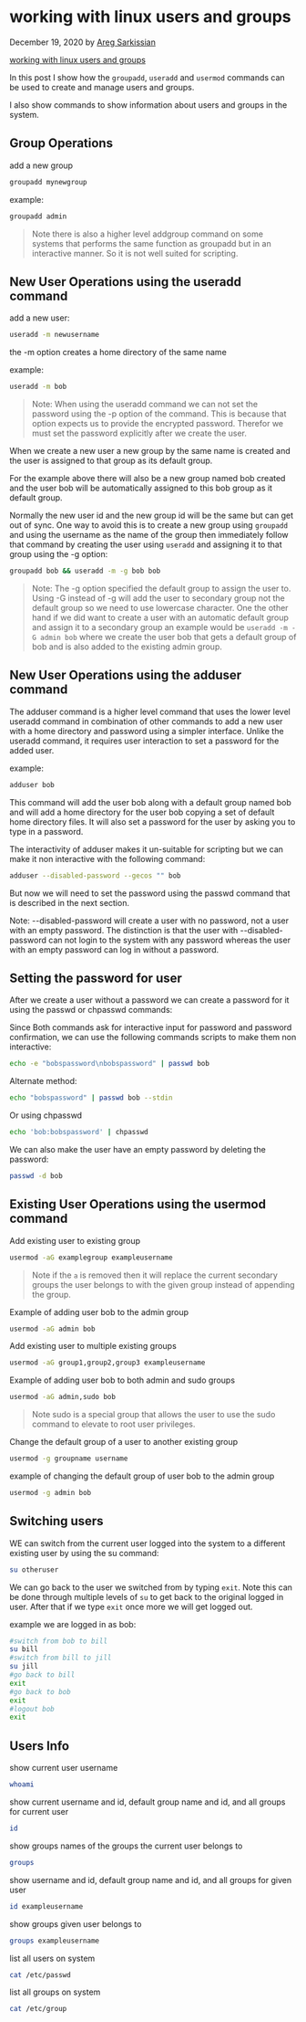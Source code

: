 # working with linux users and groups

December 19, 2020 by [Areg Sarkissian](https://aregsar.com/about)

[working with linux users and groups](https://aregsar.com/blog/2020/working-with-linux-users-and-groups)

In this post I show how the `groupadd`, `useradd` and `usermod` commands can be used to create and manage users and groups.

I also show commands to show information about users and groups in the system.

## Group Operations

add a new group

```bash
groupadd mynewgroup
```

example:

```bash
groupadd admin
```

> Note there is also a higher level addgroup command on some systems that performs the same function as groupadd but in an interactive manner. So it is not well suited for scripting.

## New User Operations using the useradd command

add a new user:

```bash
useradd -m newusername
```

the -m option creates a home directory of the same name

example:

```bash
useradd -m bob
```

> Note: When using the useradd command we can not set the password using the -p option of the command. This is because that option expects us to provide the encrypted password. Therefor we must set the password explicitly after we create the user.

When we create a new user a new group by the same name is created and the user is assigned to that group as its default group.

For the example above there will also be a new group named bob created and the user bob will be automatically assigned to this bob group as it default group.

Normally the new user id and the new group id will be the same but can get out of sync. One way to avoid this is to create a new group using `groupadd` and using the username as the name of the group then immediately follow that command by creating the user using `useradd` and assigning it to that group using the -g option:

```bash
groupadd bob && useradd -m -g bob bob
```

> Note: The -g option specified the default group to assign the user to. Using -G instead of -g will add the user to secondary group not the default group so we need to use lowercase character. One the other hand if we did want to create a user with an automatic default group and assign it to a secondary group an example would be `useradd -m -G admin bob` where we create the user bob that gets a default group of bob and is also added to the existing admin group.

## New User Operations using the adduser command

The adduser command is a higher level command that uses the lower level useradd command in combination of other commands to add a new user with a home directory and password using a simpler interface. Unlike the useradd command, it requires user interaction to set a password for the added user.

example:

```bash
adduser bob
```

This command will add the user bob along with a default group named bob and will add a home directory for the user bob copying a set of default home directory files. It will also set a password for the user by asking you to type in a password.

The interactivity of adduser makes it un-suitable for scripting but we can make it non interactive with the following command:

```bash
adduser --disabled-password --gecos "" bob
```

But now we will need to set the password using the passwd command that is described in the next section.

Note: --disabled-password will create a user with no password, not a user with an empty password. The distinction is that the user with --disabled-password can not login to the system with any password whereas the user with an empty password can log in without a password.

## Setting the password for user

After we create a user without a password we can create a password for it using the passwd or chpasswd commands:

Since Both commands ask for interactive input for password and password confirmation, we can use the following commands scripts to make them non interactive:

```bash
echo -e "bobspassword\nbobspassword" | passwd bob
```

Alternate method:

```bash
echo "bobspassword" | passwd bob --stdin
```

Or using chpasswd

```bash
echo 'bob:bobspassword' | chpasswd
```

We can also make the user have an empty password by deleting the password:

```bash
passwd -d bob
```

## Existing User Operations using the usermod command

Add existing user to existing group

```bash
usermod -aG examplegroup exampleusername
```

> Note if the `a` is removed then it will replace the current secondary groups the user belongs to with the given group instead of appending the group.

Example of adding user bob to the admin group

```bash
usermod -aG admin bob
```

Add existing user to multiple existing groups

```bash
usermod -aG group1,group2,group3 exampleusername
```

Example of adding user bob to both admin and sudo groups

```bash
usermod -aG admin,sudo bob
```

> Note sudo is a special group that allows the user to use the sudo command to elevate to root user privileges.

Change the default group of a user to another existing group

```bash
usermod -g groupname username
```

example of changing the default group of user bob to the admin group

```bash
usermod -g admin bob
```

## Switching users

WE can switch from the current user logged into the system to a different existing user by using the su command:

```bash
su otheruser
```

We can go back to the user we switched from by typing `exit`. Note this can be done through multiple levels of `su` to get back to the original logged in user.
After that if we type `exit` once more we will get logged out.

example we are logged in as bob:

```bash
#switch from bob to bill
su bill
#switch from bill to jill
su jill
#go back to bill
exit
#go back to bob
exit
#logout bob
exit
```

## Users Info

show current user username

```bash
whoami
```

show current username and id, default group name and id, and all groups for current user

```bash
id
```

show groups names of the groups the current user belongs to

```bash
groups
```

show username and id, default group name and id, and all groups for given user

```bash
id exampleusername
```

show groups given user belongs to

```bash
groups exampleusername
```

list all users on system

```bash
cat /etc/passwd
```

list all groups on system

```bash
cat /etc/group
```
